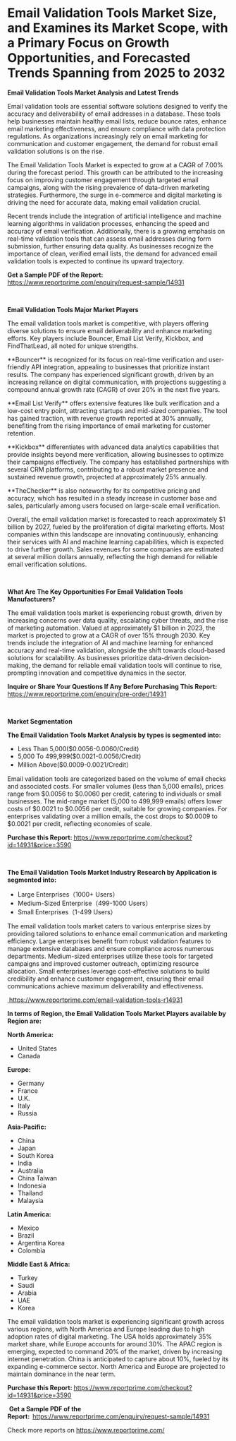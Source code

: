 <p><h1>Email Validation Tools Market Size, and Examines its Market Scope, with a Primary Focus on Growth Opportunities, and Forecasted Trends Spanning from 2025 to 2032</h1></p><p><strong>Email Validation Tools Market Analysis and Latest Trends</strong></p>
<p><p>Email validation tools are essential software solutions designed to verify the accuracy and deliverability of email addresses in a database. These tools help businesses maintain healthy email lists, reduce bounce rates, enhance email marketing effectiveness, and ensure compliance with data protection regulations. As organizations increasingly rely on email marketing for communication and customer engagement, the demand for robust email validation solutions is on the rise.</p><p>The Email Validation Tools Market is expected to grow at a CAGR of 7.00% during the forecast period. This growth can be attributed to the increasing focus on improving customer engagement through targeted email campaigns, along with the rising prevalence of data-driven marketing strategies. Furthermore, the surge in e-commerce and digital marketing is driving the need for accurate data, making email validation crucial.</p><p>Recent trends include the integration of artificial intelligence and machine learning algorithms in validation processes, enhancing the speed and accuracy of email verification. Additionally, there is a growing emphasis on real-time validation tools that can assess email addresses during form submission, further ensuring data quality. As businesses recognize the importance of clean, verified email lists, the demand for advanced email validation tools is expected to continue its upward trajectory.</p></p>
<p><strong>Get a Sample PDF of the Report:&nbsp;</strong> <a href="https://www.reportprime.com/enquiry/request-sample/14931?utm_campaign=2268&utm_medium=2&utm_source=Github&utm_content=ia&utm_term=20032025&utm_id=email-validation-tools">https://www.reportprime.com/enquiry/request-sample/14931</a></p>
<p>&nbsp;</p>
<p><strong>Email Validation Tools Major Market Players</strong></p>
<p><p>The email validation tools market is competitive, with players offering diverse solutions to ensure email deliverability and enhance marketing efforts. Key players include Bouncer, Email List Verify, Kickbox, and FindThatLead, all noted for unique strengths.</p><p>**Bouncer** is recognized for its focus on real-time verification and user-friendly API integration, appealing to businesses that prioritize instant results. The company has experienced significant growth, driven by an increasing reliance on digital communication, with projections suggesting a compound annual growth rate (CAGR) of over 20% in the next five years.</p><p>**Email List Verify** offers extensive features like bulk verification and a low-cost entry point, attracting startups and mid-sized companies. The tool has gained traction, with revenue growth reported at 30% annually, benefiting from the rising importance of email marketing for customer retention.</p><p>**Kickbox** differentiates with advanced data analytics capabilities that provide insights beyond mere verification, allowing businesses to optimize their campaigns effectively. The company has established partnerships with several CRM platforms, contributing to a robust market presence and sustained revenue growth, projected at approximately 25% annually.</p><p>**TheChecker** is also noteworthy for its competitive pricing and accuracy, which has resulted in a steady increase in customer base and sales, particularly among users focused on large-scale email verification.</p><p>Overall, the email validation market is forecasted to reach approximately $1 billion by 2027, fueled by the proliferation of digital marketing efforts. Most companies within this landscape are innovating continuously, enhancing their services with AI and machine learning capabilities, which is expected to drive further growth. Sales revenues for some companies are estimated at several million dollars annually, reflecting the high demand for reliable email verification solutions.</p></p>
<p>&nbsp;</p>
<p><strong>What Are The Key Opportunities For Email Validation Tools Manufacturers?</strong></p>
<p><p>The email validation tools market is experiencing robust growth, driven by increasing concerns over data quality, escalating cyber threats, and the rise of marketing automation. Valued at approximately $1 billion in 2023, the market is projected to grow at a CAGR of over 15% through 2030. Key trends include the integration of AI and machine learning for enhanced accuracy and real-time validation, alongside the shift towards cloud-based solutions for scalability. As businesses prioritize data-driven decision-making, the demand for reliable email validation tools will continue to rise, prompting innovation and competitive dynamics in the sector.</p></p>
<p><strong>Inquire or Share Your Questions If Any Before Purchasing This Report:</strong> <a href="https://www.reportprime.com/enquiry/pre-order/14931?utm_campaign=2268&utm_medium=2&utm_source=Github&utm_content=ia&utm_term=20032025&utm_id=email-validation-tools">https://www.reportprime.com/enquiry/pre-order/14931</a></p>
<p>&nbsp;</p>
<p><strong>Market Segmentation</strong></p>
<p><strong>The Email Validation Tools Market Analysis by types is segmented into:</strong></p>
<p><ul><li>Less Than 5,000($0.0056-0.0060/Credit)</li><li>5,000 To 499,999($0.0021-0.0056/Credit)</li><li>Million Above($0.0009-0.0021/Credit）</li></ul></p>
<p><p>Email validation tools are categorized based on the volume of email checks and associated costs. For smaller volumes (less than 5,000 emails), prices range from $0.0056 to $0.0060 per credit, catering to individuals or small businesses. The mid-range market (5,000 to 499,999 emails) offers lower costs of $0.0021 to $0.0056 per credit, suitable for growing companies. For enterprises validating over a million emails, the cost drops to $0.0009 to $0.0021 per credit, reflecting economies of scale.</p></p>
<p><strong>Purchase this Report:&nbsp;</strong><a href="https://www.reportprime.com/checkout?id=14931&price=3590&utm_campaign=2268&utm_medium=2&utm_source=Github&utm_content=ia&utm_term=20032025&utm_id=email-validation-tools">https://www.reportprime.com/checkout?id=14931&price=3590</a></p>
<p>&nbsp;</p>
<p><strong>The Email Validation Tools Market Industry Research by Application is segmented into:</strong></p>
<p><ul><li>Large Enterprises（1000+ Users）</li><li>Medium-Sized Enterprise（499-1000 Users）</li><li>Small Enterprises（1-499 Users）</li></ul></p>
<p><p>The email validation tools market caters to various enterprise sizes by providing tailored solutions to enhance email communication and marketing efficiency. Large enterprises benefit from robust validation features to manage extensive databases and ensure compliance across numerous departments. Medium-sized enterprises utilize these tools for targeted campaigns and improved customer outreach, optimizing resource allocation. Small enterprises leverage cost-effective solutions to build credibility and enhance customer engagement, ensuring their email communications achieve maximum deliverability and effectiveness.</p></p>
<p><a href="https://www.reportprime.com/email-validation-tools-r14931?utm_campaign=2268&utm_medium=2&utm_source=Github&utm_content=ia&utm_term=20032025&utm_id=email-validation-tools">&nbsp;https://www.reportprime.com/email-validation-tools-r14931</a></p>
<p><strong>In terms of Region, the Email Validation Tools Market Players available by Region are:</strong></p>
<p>
    <p> <strong> North America: </strong>
        <ul>
            <li>United States</li>
            <li>Canada</li>
        </ul>
        </p> 
    <p> <strong> Europe: </strong>
        <ul>
            <li>Germany</li>
            <li>France</li>
            <li>U.K.</li>
            <li>Italy</li>
            <li>Russia</li>
        </ul>
        </p> 
    <p> <strong> Asia-Pacific: </strong>
        <ul>
            <li>China</li>
            <li>Japan</li>
            <li>South Korea</li>
            <li>India</li>
            <li>Australia</li>
            <li>China Taiwan</li>
            <li>Indonesia</li>
            <li>Thailand</li>
            <li>Malaysia</li>
        </ul>
        </p> 
    <p> <strong> Latin America: </strong>
        <ul>
            <li>Mexico</li>
            <li>Brazil</li>
            <li>Argentina Korea</li>
            <li>Colombia</li>
        </ul>
        </p> 
    <p> <strong> Middle East & Africa: </strong>
        <ul>
            <li>Turkey</li>
            <li>Saudi</li>
            <li>Arabia</li>
            <li>UAE</li>
            <li>Korea</li>
        </ul>
    </p>
    </p>
<p><p>The email validation tools market is experiencing significant growth across various regions, with North America and Europe leading due to high adoption rates of digital marketing. The USA holds approximately 35% market share, while Europe accounts for around 30%. The APAC region is emerging, expected to command 20% of the market, driven by increasing internet penetration. China is anticipated to capture about 10%, fueled by its expanding e-commerce sector. North America and Europe are projected to maintain dominance in the near term.</p></p>
<p><strong>Purchase this Report: </strong><a href="https://www.reportprime.com/checkout?id=14931&price=3590&utm_campaign=2268&utm_medium=2&utm_source=Github&utm_content=ia&utm_term=20032025&utm_id=email-validation-tools">https://www.reportprime.com/checkout?id=14931&price=3590</a></p>
<p>&nbsp;<strong>Get a Sample PDF of the Report:&nbsp;&nbsp;</strong><a href="https://www.reportprime.com/enquiry/request-sample/14931?utm_campaign=2268&utm_medium=2&utm_source=Github&utm_content=ia&utm_term=20032025&utm_id=email-validation-tools">https://www.reportprime.com/enquiry/request-sample/14931</a></p>
<p><strong></strong></p>
<p>Check more reports on <a href="https://www.reportprime.com/?utm_campaign=2268&utm_medium=2&utm_source=Github&utm_content=ia&utm_term=20032025&utm_id=email-validation-tools">https://www.reportprime.com/</a></p>